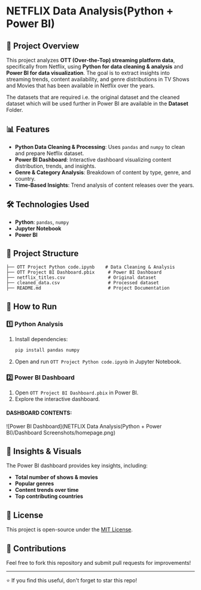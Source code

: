 # NETFLIX Data Analysis(Python + Power BI)

## 📌 Project Overview
This project analyzes **OTT (Over-the-Top) streaming platform data**, specifically from Netflix, using **Python for data cleaning & analysis** and **Power BI for data visualization**. 
The goal is to extract insights into streaming trends, content availability, and genre distributions in TV Shows and Movies that has been available in Netflix over the years. 

The datasets that are required i.e. the original dataset and the cleaned dataset which will be used further in Power BI are available in the **Dataset** Folder.

## 📊 Features
- **Python Data Cleaning & Processing**: Uses `pandas` and `numpy` to clean and prepare Netflix dataset.
- **Power BI Dashboard**: Interactive dashboard visualizing content distribution, trends, and insights.
- **Genre & Category Analysis**: Breakdown of content by type, genre, and country.
- **Time-Based Insights**: Trend analysis of content releases over the years.

## 🛠️ Technologies Used
- **Python**: `pandas`, `numpy`
- **Jupyter Notebook**
- **Power BI**

## 📁 Project Structure
```
├── OTT Project Python code.ipynb    # Data Cleaning & Analysis
├── OTT Project BI Dashboard.pbix     # Power BI Dashboard
├── netflix_titles.csv                # Original dataset
├── cleaned_data.csv                  # Processed dataset
├── README.md                         # Project Documentation
```

## 🚀 How to Run
### 1️⃣ Python Analysis
1. Install dependencies:  
   ```bash
   pip install pandas numpy
   ```
2. Open and run `OTT Project Python code.ipynb` in Jupyter Notebook.


### 2️⃣ Power BI Dashboard
1. Open `OTT Project BI Dashboard.pbix` in Power BI.
2. Explore the interactive dashboard.

#### DASHBOARD CONTENTS:
![Power BI Dashboard](NETFLIX Data Analysis(Python + Power BI)/Dashboard Screenshots/homepage.png)


## 📌 Insights & Visuals
The Power BI dashboard provides key insights, including:
- **Total number of shows & movies**
- **Popular genres**
- **Content trends over time**
- **Top contributing countries**

## 📜 License
This project is open-source under the [MIT License](LICENSE).

## 🤝 Contributions
Feel free to fork this repository and submit pull requests for improvements!

---
⭐ If you find this useful, don't forget to star this repo!


